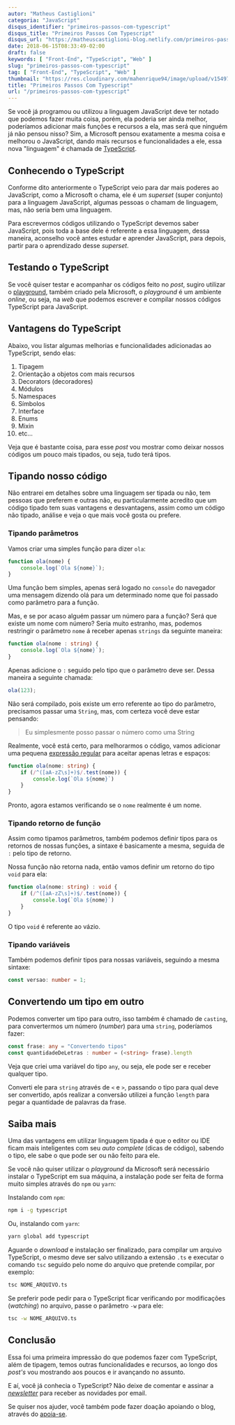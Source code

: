 ```yaml
---
autor: "Matheus Castiglioni"
categoria: "JavaScript"
disqus_identifier: "primeiros-passos-com-typescript"
disqus_title: "Primeiros Passos Com Typescript"
disqus_url: "https://matheuscastiglioni-blog.netlify.com/primeiros-passos-com-typescript"
date: 2018-06-15T08:33:49-02:00
draft: false
keywords: [ "Front-End", "TypeScript", "Web" ]
slug: "primeiros-passos-com-typescript"
tag: [ "Front-End", "TypeScript", "Web" ]
thumbnail: "https://res.cloudinary.com/mahenrique94/image/upload/v1549707815/primeiros-passos-com-typescript_5b23a58308f0b_bg_ja6rce.png"
title: "Primeiros Passos Com Typescript"
url: "/primeiros-passos-com-typescript"
---
```


Se você já programou ou utilizou a linguagem JavaScript deve ter notado que podemos fazer muita coisa, porém, ela poderia ser ainda melhor, poderíamos adicionar mais funções e recursos a ela, mas será que ninguém já não pensou nisso? Sim, a Microsoft pensou exatamente a mesma coisa e melhorou o JavaScript, dando mais recursos e funcionalidades a ele, essa nova "linguagem" é chamada de [TypeScript](https://www.typescriptlang.org/).

## Conhecendo o TypeScript

Conforme dito anteriormente o TypeScript veio para dar mais poderes ao JavaScript, como a Microsoft o chama, ele é um *superset* (super conjunto) para a linguagem JavaScript, algumas pessoas o chamam de linguagem, mas, não seria bem uma linguagem.

Para escrevermos códigos utilizando o TypeScript devemos saber JavaScript, pois toda a base dele é referente a essa linguagem, dessa maneira, aconselho você antes estudar e aprender JavaScript, para depois, partir para o aprendizado desse *superset*.

## Testando o TypeScript

Se você quiser testar e acompanhar os códigos feito no *post*, sugiro utilizar o [playground](https://www.typescriptlang.org/play/index.html), também criado pela Microsoft, o *playground* é um ambiente *online*, ou seja, na *web* que podemos escrever e compilar nossos códigos TypeScript para JavaScript.

## Vantagens do TypeScript

Abaixo, vou listar algumas melhorias e funcionalidades adicionadas ao TypeScript, sendo elas:

1. Tipagem
2. Orientação a objetos com mais recursos
3. Decorators (decoradores)
4. Módulos
5. Namespaces
6. Símbolos
7. Interface
8. Enums
9. Mixin
10. etc...

Veja que é bastante coisa, para esse *post* vou mostrar como deixar nossos códigos um pouco mais tipados, ou seja, tudo terá tipos.

## Tipando nosso código

Não entrarei em detalhes sobre uma linguagem ser tipada ou não, tem pessoas que preferem e outras não, eu particularmente acredito que um código tipado tem suas vantagens e desvantagens, assim como um código não tipado, análise e veja o que mais você gosta ou prefere.

### Tipando parâmetros

Vamos criar uma simples função para dizer `ola`:

```typescript
function ola(nome) {
    console.log(`Ola ${nome}`);
}
```

Uma função bem simples, apenas será logado no `console` do navegador uma mensagem dizendo olá para um determinado nome que foi passado como parâmetro para a função.

Mas, e se por acaso alguém passar um número para a função? Será que existe um nome com número? Seria muito estranho, mas, podemos restringir o parâmetro `nome` á receber apenas `strings` da seguinte maneira:

```typescript
function ola(nome : string) {
    console.log(`Ola ${nome}`);
}
```

Apenas adicione o `:` seguido pelo tipo que o parâmetro deve ser. Dessa maneira a seguinte chamada:

```typescript
ola(123);
```

Não será compilado, pois existe um erro referente ao tipo do parâmetro, precisamos passar uma `String`, mas, com certeza você deve estar pensando:

> Eu simplesmente posso passar o número como uma String

Realmente, você está certo, para melhorarmos o código, vamos adicionar uma pequena [expressão regular](https://pt.wikipedia.org/wiki/Express%C3%A3o_regular) para aceitar apenas letras e espaços:

```typescript
function ola(nome: string) {
    if (/^([aA-zZ\s]+)$/.test(nome)) {
        console.log(`Ola ${nome}`)
    }
}
```

Pronto, agora estamos verificando se o `nome` realmente é um nome.

### Tipando retorno de função

Assim como tipamos parâmetros, também podemos definir tipos para os retornos de nossas funções, a sintaxe é basicamente a mesma, seguida de `:` pelo tipo de retorno.

Nossa função não retorna nada, então vamos definir um retorno do tipo `void` para ela:

```typescript
function ola(nome: string) : void {
    if (/^([aA-zZ\s]+)$/.test(nome)) {
        console.log(`Ola ${nome}`)
    }
}
```

O tipo `void` é referente ao vázio.

### Tipando variáveis

Também podemos definir tipos para nossas variáveis, seguindo a mesma sintaxe:

```typescript
const versao: number = 1;
```

## Convertendo um tipo em outro

Podemos converter um tipo para outro, isso também é chamado de `casting`, para convertermos um número (*number*) para uma `string`, poderíamos fazer:

```typescript
const frase: any = "Convertendo tipos"
const quantidadeDeLetras : number = (<string> frase).length
```

Veja que criei uma variável do tipo `any`, ou seja, ele pode ser e receber qualquer tipo.

Converti ele para `string` através de `<` e `>`, passando o tipo para qual deve ser convertido, após realizar a conversão utilizei a função `length` para pegar a quantidade de palavras da frase.

## Saiba mais

Uma das vantagens em utilizar linguagem tipada é que o editor ou IDE ficam mais inteligentes com seu *auto complete* (dicas de código), sabendo o tipo, ele sabe o que pode ser ou não feito para ele.

Se você não quiser utilizar o *playground* da Microsoft será necessário instalar o TypeScript em sua máquina, a instalação pode ser feita de forma muito simples através do `npm` ou `yarn`:

Instalando com `npm`:

```bash
npm i -g typescript
```

Ou, instalando com `yarn`:

```bash
yarn global add typescript
```

Aguarde o *download* e instalação ser finalizado, para compilar um arquivo TypeScript, o mesmo deve ser salvo utilizando a extensão `.ts` e executar o comando `tsc` seguido pelo nome do arquivo que pretende compilar, por exemplo:

```bash
tsc NOME_ARQUIVO.ts
```

Se preferir pode pedir para o TypeScript ficar verificando por modificações (*watching*) no arquivo, passe o parâmetro `-w` para ele:

```bash
tsc -w NOME_ARQUIVO.ts
```

## Conclusão

Essa foi uma primeira impressão do que podemos fazer com TypeScript, além de tipagem, temos outras funcionalidades e recursos, ao longo dos *post's* vou mostrando aos poucos e ir avançando no assunto.

E aí, você já conhecia o TypeScript? Não deixe de comentar e assinar a [*newsletter*](http://eepurl.com/ggP7Rv) para receber as novidades por email.

Se quiser nos ajuder, você também pode fazer doação apoiando o blog, através do [apoia-se](https://apoia.se/mahenrique94).
